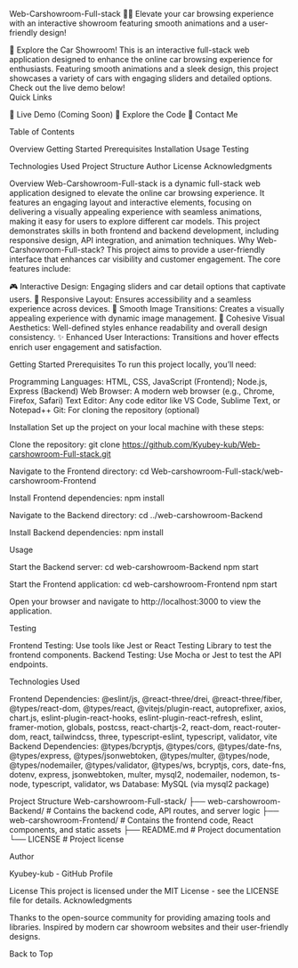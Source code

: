 
Web-Carshowroom-Full-stack 🚗✨
Elevate your car browsing experience with an interactive showroom featuring smooth animations and a user-friendly design!

🚀 Explore the Car Showroom!
This is an interactive full-stack web application designed to enhance the online car browsing experience for enthusiasts. Featuring smooth animations and a sleek design, this project showcases a variety of cars with engaging sliders and detailed options. Check out the live demo below!  
Quick Links

🌟 Live Demo (Coming Soon)
📂 Explore the Code
📧 Contact Me


Table of Contents

Overview
Getting Started
Prerequisites
Installation
Usage
Testing


Technologies Used
Project Structure
Author
License
Acknowledgments

Overview
Web-Carshowroom-Full-stack is a dynamic full-stack web application designed to elevate the online car browsing experience. It features an engaging layout and interactive elements, focusing on delivering a visually appealing experience with seamless animations, making it easy for users to explore different car models. This project demonstrates skills in both frontend and backend development, including responsive design, API integration, and animation techniques.
Why Web-Carshowroom-Full-stack?
This project aims to provide a user-friendly interface that enhances car visibility and customer engagement. The core features include:

🎮 Interactive Design: Engaging sliders and car detail options that captivate users.
📱 Responsive Layout: Ensures accessibility and a seamless experience across devices.
🌟 Smooth Image Transitions: Creates a visually appealing experience with dynamic image management.
🎨 Cohesive Visual Aesthetics: Well-defined styles enhance readability and overall design consistency.
✨ Enhanced User Interactions: Transitions and hover effects enrich user engagement and satisfaction.

Getting Started
Prerequisites
To run this project locally, you’ll need:

Programming Languages: HTML, CSS, JavaScript (Frontend); Node.js, Express (Backend)
Web Browser: A modern web browser (e.g., Chrome, Firefox, Safari)
Text Editor: Any code editor like VS Code, Sublime Text, or Notepad++
Git: For cloning the repository (optional)

Installation
Set up the project on your local machine with these steps:

Clone the repository:
git clone https://github.com/Kyubey-kub/Web-carshowroom-Full-stack.git


Navigate to the Frontend directory:
cd Web-carshowroom-Full-stack/web-carshowroom-Frontend


Install Frontend dependencies:
npm install


Navigate to the Backend directory:
cd ../web-carshowroom-Backend


Install Backend dependencies:
npm install



Usage

Start the Backend server:
cd web-carshowroom-Backend
npm start


Start the Frontend application:
cd web-carshowroom-Frontend
npm start


Open your browser and navigate to http://localhost:3000 to view the application.


Testing

Frontend Testing: Use tools like Jest or React Testing Library to test the frontend components.
Backend Testing: Use Mocha or Jest to test the API endpoints.

Technologies Used

Frontend Dependencies: @eslint/js, @react-three/drei, @react-three/fiber, @types/react-dom, @types/react, @vitejs/plugin-react, autoprefixer, axios, chart.js, eslint-plugin-react-hooks, eslint-plugin-react-refresh, eslint, framer-motion, globals, postcss, react-chartjs-2, react-dom, react-router-dom, react, tailwindcss, three, typescript-eslint, typescript, validator, vite
Backend Dependencies: @types/bcryptjs, @types/cors, @types/date-fns, @types/express, @types/jsonwebtoken, @types/multer, @types/node, @types/nodemailer, @types/validator, @types/ws, bcryptjs, cors, date-fns, dotenv, express, jsonwebtoken, multer, mysql2, nodemailer, nodemon, ts-node, typescript, validator, ws
Database: MySQL (via mysql2 package)

Project Structure
Web-carshowroom-Full-stack/
├── web-carshowroom-Backend/  # Contains the backend code, API routes, and server logic
├── web-carshowroom-Frontend/ # Contains the frontend code, React components, and static assets
├── README.md                 # Project documentation
└── LICENSE                   # Project license

Author

Kyubey-kub - GitHub Profile

License
This project is licensed under the MIT License - see the LICENSE file for details.
Acknowledgments

Thanks to the open-source community for providing amazing tools and libraries.
Inspired by modern car showroom websites and their user-friendly designs.


Back to Top
